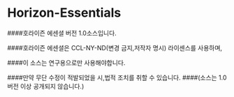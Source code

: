# Horizon-Essentials
####호라이즌 에센셜 버전 1.0소스입니다.

####호라이즌 에센셜은 CCL-NY-ND(변경 금지,저작자 명시) 라이센스를 사용하며,

####이 소스는 연구용으로만 사용해야합니다.

####만약 무단 수정이 적발되었을 시,법적 조치를 취할 수 있습니다.
####(소스는 1.0 버전 이상 공개되지 않습니다.)
